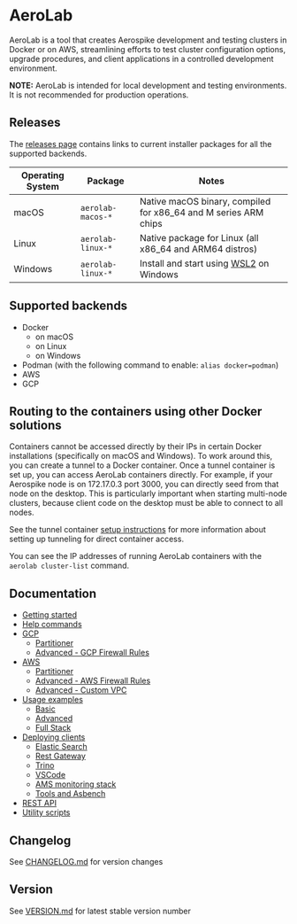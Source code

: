 
# AeroLab

AeroLab is a tool that creates Aerospike development and testing clusters in Docker or on AWS, streamlining efforts to test cluster configuration options, upgrade procedures, and client
applications in a controlled development environment.

**NOTE:** AeroLab is intended for local development and testing environments. It is not recommended for production operations. 

## Releases

The [releases page](https://github.com/aerospike/aerolab/releases) contains links to current installer
packages for all the supported backends.

Operating System | Package | Notes
--- | --- | ---
macOS | `aerolab-macos-*` | Native macOS binary, compiled for x86_64 and M series ARM chips
Linux | `aerolab-linux-*` | Native package for Linux (all x86_64 and ARM64 distros)
Windows | `aerolab-linux-*` | Install and start using [WSL2](https://learn.microsoft.com/en-us/windows/wsl/about) on Windows


## Supported backends

* Docker
  * on macOS
  * on Linux
  * on Windows
* Podman (with the following command to enable: `alias docker=podman`)
* AWS
* GCP

## Routing to the containers using other Docker solutions

Containers cannot be accessed directly by their IPs in certain Docker installations (specifically on macOS
and Windows). To work around this, you can create a tunnel to a Docker container. Once a tunnel container is set up,
you can access AeroLab containers directly. For example, if your Aerospike node is on 172.17.0.3 port 3000,
you can directly seed from that node on the desktop. This is particularly important when starting multi-node
clusters, because client code on the desktop must be able to connect to all nodes.

See the tunnel container [setup instructions](docs/tunnel-container-setup.md) for more information about
setting up tunneling for direct container access.

You can see the IP addresses of running AeroLab containers with the `aerolab cluster-list` command.

## Documentation

* [Getting started](docs/GETTING_STARTED.md)
* [Help commands](docs/usage/help.md)
* [GCP](docs/gcp-setup.md)
  * [Partitioner](docs/partitioner/partition-disks.md)
  * [Advanced - GCP Firewall Rules](docs/gcp-firewall.md)
* [AWS](docs/aws-setup.md)
  * [Partitioner](docs/partitioner/partition-disks.md)
  * [Advanced - AWS Firewall Rules](docs/aws-firewall.md)
  * [Advanced - Custom VPC](docs/vpc.md)
* [Usage examples](docs/usage/index.md)
  * [Basic](docs/usage/basic/index.md)
  * [Advanced](docs/usage/advanced/index.md)
  * [Full Stack](docs/usage/full-stack/index.md)
* [Deploying clients](docs/deploy_clients/index.md)
  * [Elastic Search](docs/deploy_clients/elasticsearch.md)
  * [Rest Gateway](docs/deploy_clients/restgw.md)
  * [Trino](docs/deploy_clients/trino.md)
  * [VSCode](docs/deploy_clients/vscode.md)
  * [AMS monitoring stack](docs/usage/monitoring/ams.md)
  * [Tools and Asbench](docs/usage/full-stack/index.md)
* [REST API](docs/rest-api.md)
* [Utility scripts](docs/utility_scripts/index.md)

## Changelog

See [CHANGELOG.md](CHANGELOG.md) for version changes

## Version

See [VERSION.md](VERSION.md) for latest stable version number
